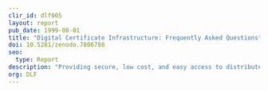 ```yaml
---
clir_id: dlf005
layout: report
pub_date: 1999-08-01
title: "Digital Certificate Infrastructure: Frequently Asked Questions"
doi: 10.5281/zenodo.7806788
seo:
  type: Report
description: "Providing secure, low cost, and easy access to distributed instructional and research resources is a growing problem for campus library and information technology professionals. This FAQ provides information on the use of digital certificates as a means of authentication for distributed access to resources. It is designed for two audiences: university librarians and staff responsible for licensed content contracts, and university administrators—presidents, provosts, and directors of campus information technology."
org: DLF
---
```



